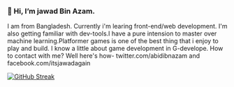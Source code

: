 ### 👋 Hi, I’m jawad Bin Azam.
I am from Bangladesh. Currently i'm learing front-end/web development. I'm also getting familiar with dev-tools.I have a pure intension to master over machine learning.Platformer games is one of the best thing that i enjoy to play and build. I know a little about game development in G-develope.
How to contact with me? 
Well here's how- twitter.com/abidibnazam and facebook.com/itsjawadagain

[![GitHub Streak](https://streak-stats.demolab.com/?user=abid365)](https://git.io/streak-stats)





<!---
abid365/abid365 is a ✨ special ✨ repository because its `README.md` (this file) appears on your GitHub profile.
You can click the Preview link to take a look at your changes.
--->
